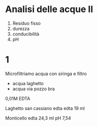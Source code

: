 # Analisi delle acque II
1. Residuo fisso
2. durezza
3. conducibilità
4. pH

# 1
Microfiltriamo acqua con siringa e filtro

* acqua laghetto 
* acqua via pozzo bra

0,01M EDTA



Laghetto san cassiano edta 
edta 19 ml



Monticello edta 24,3  ml
pH 7,54


<!--stackedit_data:
eyJoaXN0b3J5IjpbMTAwMjg1NDIyMSwtMTI1NzExOTQ4LC0xNT
EwMzc5OTYyLDEyNzEzNjUwMzIsMTU1MjgyMTk1LC0xNzE4NTky
NzgxLDE3MjYzMDQ3ODhdfQ==
-->